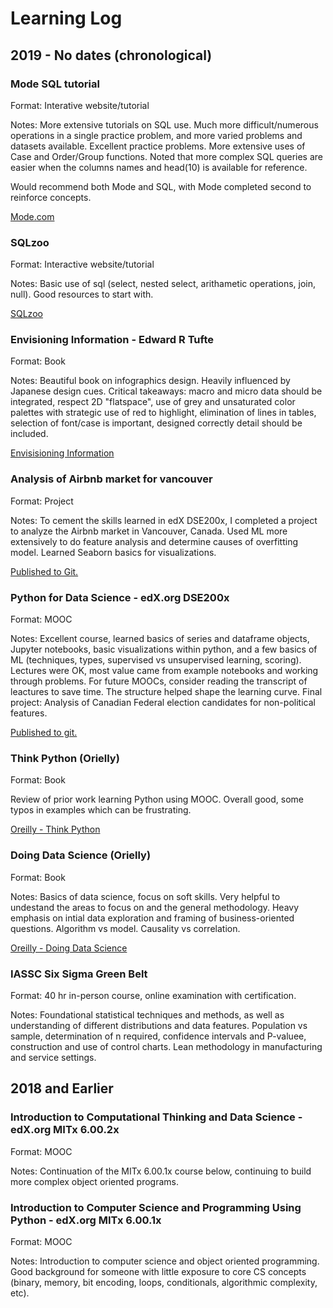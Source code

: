 # Learning Log

## 2019 - No dates (chronological)



### Mode SQL tutorial
Format: Interative website/tutorial

Notes: More extensive tutorials on SQL use. Much more difficult/numerous operations in a single practice problem, and more varied problems and datasets available. Excellent practice problems. More extensive uses of Case and Order/Group functions. Noted that more complex SQL queries are easier when the columns names and head(10) is available for reference.

Would recommend both Mode and SQL, with Mode completed second to reinforce concepts.

[Mode.com](https://mode.com/sql-tutorial/introduction-to-sql/)

### SQLzoo
Format: Interactive website/tutorial

Notes: Basic use of sql (select, nested select, arithametic operations, join, null). Good resources to start with.

[SQLzoo](https://sqlzoo.net/wiki/SQL_Tutorial)

### Envisioning Information - Edward R Tufte
Format: Book

Notes: Beautiful book on infographics design. Heavily influenced by Japanese design cues. Critical takeaways: macro and micro data should be integrated, respect 2D "flatspace", use of grey and unsaturated color palettes with strategic use of red to highlight, elimination of lines in tables, selection of font/case is important, designed correctly detail should be included.

[Envisisioning Information](https://amzn.to/2rrysvb)

### Analysis of Airbnb market for vancouver
Format: Project

Notes: To cement the skills learned in edX DSE200x, I completed a project to analyze the Airbnb market in Vancouver, Canada. Used ML more extensively to do feature analysis and determine causes of overfitting model. Learned Seaborn basics for visualizations. 

[Published to Git.](https://github.com/djordison/Airbnb-Market-Analysis)

### Python for Data Science - edX.org DSE200x
Format: MOOC

Notes: Excellent course, learned basics of series and dataframe objects, Jupyter notebooks, basic visualizations within python, and a few basics of ML (techniques, types, supervised vs unsupervised learning, scoring). Lectures were OK, most value came from example notebooks and working through problems. For future MOOCs, consider reading the transcript of leactures to save time. The structure helped shape the learning curve. Final project: Analysis of Canadian Federal election candidates for non-political features. 

[Published to git.](https://github.com/djordison/DSE200x)

### Think Python (Orielly)
Format: Book

Review of prior work learning Python using MOOC. Overall good, some typos in examples which can be frustrating.

[Oreilly - Think Python](https://amzn.to/2tJHmF4)

### Doing Data Science (Orielly)
Format: Book

Notes: Basics of data science, focus on soft skills. Very helpful to undestand the areas to focus on and the general methodology. Heavy emphasis on intial data exploration and framing of business-oriented questions. Algorithm vs model. Causality vs correlation.

[Oreilly - Doing Data Science](https://amzn.to/34Sd6Vr)

### IASSC Six Sigma Green Belt
Format: 40 hr in-person course, online examination with certification.

Notes: Foundational statistical techniques and methods, as well as understanding of different distributions and data features. Population vs sample, determination of n required, confidence intervals and P-valuee, construction and use of control charts. Lean methodology in manufacturing and service settings.

## 2018 and Earlier

### Introduction to Computational Thinking and Data Science - edX.org MITx 6.00.2x
Format: MOOC

Notes: Continuation of the MITx 6.00.1x course below, continuing to build more complex object oriented programs.

### Introduction to Computer Science and Programming Using Python - edX.org MITx 6.00.1x
Format: MOOC

Notes: Introduction to computer science and object oriented programming. Good background for someone with little exposure to core CS concepts (binary, memory, bit encoding, loops, conditionals, algorithmic complexity, etc).



